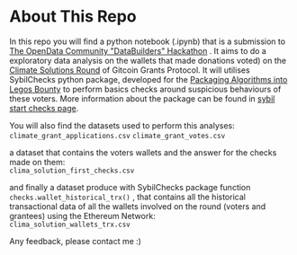 # About This Repo

In this repo you will find a python notebook (.ipynb) that is a submission to  [The OpenData Community "DataBuilders" Hackathon](https://gitcoin.co/hackathon/DataBuilders?) . It aims to do a exploratory data analysis on the wallets that made donations  voted) on the [Climate Solutions Round](https://grant-explorer.gitcoin.co/#/round/1/0x1b165fe4da6bc58ab8370ddc763d367d29f50ef0) of Gitcoin Grants Protocol. It will utilises SybilChecks python package, developed for the [Packaging Algorithms into Legos Bounty](https://github.com/opendataforweb3/jan2023hackathon/issues/2) to perform basics checks around suspicious behaviours of these voters. More information about the package can be found in [sybil start checks page](https://github.com/stefi-says/web3_projects_and_contributions/tree/main/sybil_start_checks_package/sybil_start_checks).

You will also find the datasets used to perform this analyses:  
`climate_grant_applications.csv` 
`climate_grant_votes.csv`

a dataset that contains the voters wallets and the answer for the checks made on them:    
`clima_solution_first_checks.csv`

 and finally a dataset produce with SybilChecks package function `checks.wallet_historical_trx()` , that contains all the historical transactional data of all the wallets involved on the round (voters and grantees) using the Ethereum Network:   
`clima_solution_wallets_trx.csv`

Any feedback, please contact me :) 
